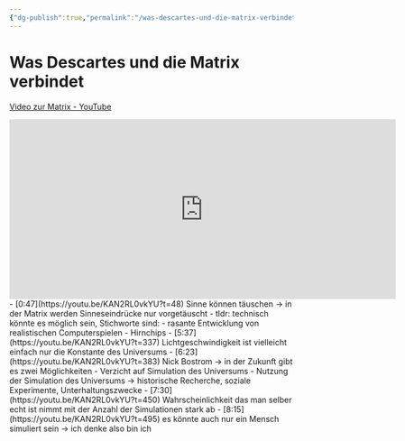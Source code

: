```yaml
---
{"dg-publish":true,"permalink":"/was-descartes-und-die-matrix-verbindet/"}
---
```


# Was Descartes und die Matrix verbindet
[Video zur Matrix - YouTube](https://www.youtube.com/watch?v=KAN2RL0vkYU)
<iframe width="685,2" height="319,2" src="https://www.youtube.com/embed/KAN2RL0vkYU" title="Warum wir längst in der Matrix leben (Science vs. Fiction)" frameborder="0" allow="accelerometer; autoplay; clipboard-write; encrypted-media; gyroscope; picture-in-picture; web-share" referrerpolicy="strict-origin-when-cross-origin" allowfullscreen></iframe>
- [0:47](https://youtu.be/KAN2RL0vkYU?t=48) Sinne können täuschen → in der Matrix werden Sinneseindrücke nur vorgetäuscht
- tldr: technisch könnte es möglich sein, Stichworte sind:
	- rasante Entwicklung von realistischen Computerspielen
	- Hirnchips
- [5:37](https://youtu.be/KAN2RL0vkYU?t=337) Lichtgeschwindigkeit ist vielleicht einfach nur die Konstante des Universums
- [6:23](https://youtu.be/KAN2RL0vkYU?t=383) Nick Bostrom → in der Zukunft gibt es zwei Möglichkeiten
	- Verzicht auf Simulation des Universums
	- Nutzung der Simulation des Universums → historische Recherche, soziale Experimente, Unterhaltungszwecke
- [7:30](https://youtu.be/KAN2RL0vkYU?t=450) Wahrscheinlichkeit das man selber echt ist nimmt mit der Anzahl der Simulationen stark ab
- [8:15](https://youtu.be/KAN2RL0vkYU?t=495) es könnte auch nur ein Mensch simuliert sein → ich denke also bin ich